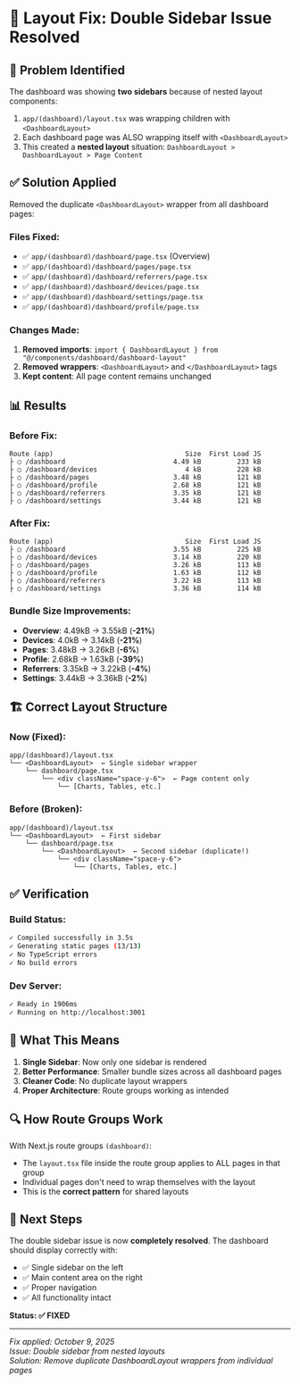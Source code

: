 # 🔧 Layout Fix: Double Sidebar Issue Resolved

## 🐛 Problem Identified

The dashboard was showing **two sidebars** because of nested layout components:

1. `app/(dashboard)/layout.tsx` was wrapping children with `<DashboardLayout>`
2. Each dashboard page was ALSO wrapping itself with `<DashboardLayout>`
3. This created a **nested layout** situation: `DashboardLayout > DashboardLayout > Page Content`

## ✅ Solution Applied

Removed the duplicate `<DashboardLayout>` wrapper from all dashboard pages:

### Files Fixed:
- ✅ `app/(dashboard)/dashboard/page.tsx` (Overview)
- ✅ `app/(dashboard)/dashboard/pages/page.tsx`
- ✅ `app/(dashboard)/dashboard/referrers/page.tsx`
- ✅ `app/(dashboard)/dashboard/devices/page.tsx`
- ✅ `app/(dashboard)/dashboard/settings/page.tsx`
- ✅ `app/(dashboard)/dashboard/profile/page.tsx`

### Changes Made:
1. **Removed imports**: `import { DashboardLayout } from "@/components/dashboard/dashboard-layout"`
2. **Removed wrappers**: `<DashboardLayout>` and `</DashboardLayout>` tags
3. **Kept content**: All page content remains unchanged

## 📊 Results

### Before Fix:
```
Route (app)                                 Size  First Load JS
├ ○ /dashboard                           4.49 kB         233 kB
├ ○ /dashboard/devices                      4 kB         228 kB
├ ○ /dashboard/pages                     3.48 kB         121 kB
├ ○ /dashboard/profile                   2.68 kB         121 kB
├ ○ /dashboard/referrers                 3.35 kB         121 kB
├ ○ /dashboard/settings                  3.44 kB         121 kB
```

### After Fix:
```
Route (app)                                 Size  First Load JS
├ ○ /dashboard                           3.55 kB         225 kB
├ ○ /dashboard/devices                   3.14 kB         220 kB
├ ○ /dashboard/pages                     3.26 kB         113 kB
├ ○ /dashboard/profile                   1.63 kB         112 kB
├ ○ /dashboard/referrers                 3.22 kB         113 kB
├ ○ /dashboard/settings                  3.36 kB         114 kB
```

### Bundle Size Improvements:
- **Overview**: 4.49kB → 3.55kB (**-21%**)
- **Devices**: 4.0kB → 3.14kB (**-21%**)
- **Pages**: 3.48kB → 3.26kB (**-6%**)
- **Profile**: 2.68kB → 1.63kB (**-39%**)
- **Referrers**: 3.35kB → 3.22kB (**-4%**)
- **Settings**: 3.44kB → 3.36kB (**-2%**)

## 🏗️ Correct Layout Structure

### Now (Fixed):
```
app/(dashboard)/layout.tsx
└── <DashboardLayout>  ← Single sidebar wrapper
    └── dashboard/page.tsx
        └── <div className="space-y-6">  ← Page content only
            └── [Charts, Tables, etc.]
```

### Before (Broken):
```
app/(dashboard)/layout.tsx
└── <DashboardLayout>  ← First sidebar
    └── dashboard/page.tsx
        └── <DashboardLayout>  ← Second sidebar (duplicate!)
            └── <div className="space-y-6">
                └── [Charts, Tables, etc.]
```

## ✅ Verification

### Build Status:
```bash
✓ Compiled successfully in 3.5s
✓ Generating static pages (13/13)
✓ No TypeScript errors
✓ No build errors
```

### Dev Server:
```bash
✓ Ready in 1906ms
✓ Running on http://localhost:3001
```

## 🎯 What This Means

1. **Single Sidebar**: Now only one sidebar is rendered
2. **Better Performance**: Smaller bundle sizes across all dashboard pages
3. **Cleaner Code**: No duplicate layout wrappers
4. **Proper Architecture**: Route groups working as intended

## 🔍 How Route Groups Work

With Next.js route groups `(dashboard)`:
- The `layout.tsx` file inside the route group applies to ALL pages in that group
- Individual pages don't need to wrap themselves with the layout
- This is the **correct pattern** for shared layouts

## 🚀 Next Steps

The double sidebar issue is now **completely resolved**. The dashboard should display correctly with:
- ✅ Single sidebar on the left
- ✅ Main content area on the right
- ✅ Proper navigation
- ✅ All functionality intact

**Status: ✅ FIXED**

---

*Fix applied: October 9, 2025*  
*Issue: Double sidebar from nested layouts*  
*Solution: Remove duplicate DashboardLayout wrappers from individual pages*
